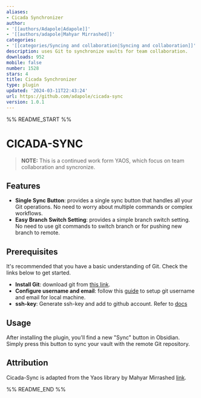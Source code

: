 ```yaml
---
aliases:
- Cicada Synchronizer
author:
- '[[authors/Adapole|Adapole]]'
- '[[authors/adapole|Mahyar Mirrashed]]'
categories:
- '[[categories/Syncing and collaboration|Syncing and collaboration]]'
description: uses Git to synchronize vaults for team collaboration.
downloads: 952
mobile: false
number: 1528
stars: 4
title: Cicada Synchronizer
type: plugin
updated: '2024-03-11T22:43:24'
url: https://github.com/adapole/cicada-sync
version: 1.0.1
---
```


%% README_START %%

# CICADA-SYNC

> **NOTE:** This is a continued work form YAOS, which focus on team collaboration and syncronize.

## Features

-   **Single Sync Button**: provides a single sync button that handles all your Git operations. No need to worry about multiple commands or complex workflows.
-   **Easy Branch Switch Setting**: provides a simple branch switch setting. No need to use git commands to switch branch or for pushing new branch to remote.

## Prerequisites

It's recommended that you have a basic understanding of Git. Check the links below to get started.

-   **Install Git**: download git from [this link](https://git-scm.com/downloads).
-   **Configure username and email**: follow this [guide](https://support.atlassian.com/bitbucket-cloud/docs/configure-your-dvcs-username-for-commits/) to setup git username and email for local machine.
-   **ssh-key**: Generate ssh-key and add to github account. Refer to [docs](https://docs.github.com/en/authentication/connecting-to-github-with-ssh/generating-a-new-ssh-key-and-adding-it-to-the-ssh-agent)

## Usage

After installing the plugin, you'll find a new "Sync" button in Obsidian. Simply press this button to sync your vault with the remote Git repository.

## Attribution

Cicada-Sync is adapted from the Yaos library by Mahyar Mirrashed [link](https://github.com/mahyarmirrashed/yaos/).


%% README_END %%